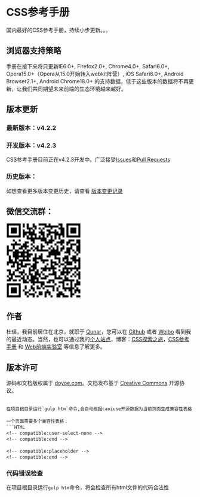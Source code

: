 # CSS参考手册

国内最好的CSS参考手册，持续小步更新。。。

## 浏览器支持策略

手册在接下来将只更新IE6.0+, Firefox2.0+, Chrome4.0+, Safari6.0+, Opera15.0+（Opera从15.0开始转入webkit阵营）, iOS Safari6.0+, Android Browser2.1+, Android Chrome18.0+ 的支持数据，低于这些版本的数据将不再更新，让我们共同期望未来前端的生态环境越来越好。

## 版本更新

### 最新版本：v4.2.2

### 开发版本：v4.2.3

CSS参考手册目前正在v4.2.3开发中。广泛接受[Issues](https://github.com/doyoe/css-handbook/issues)和[Pull Requests](https://github.com/doyoe/css-handbook/pulls)


### 历史版本：

如想查看更多版本变更历史，请查看 [版本变更记录](http://css.doyoe.com/introduction/change-list.htm)

## 微信交流群：

![CSS参考手册微信交流群](images/wechat.png)

## 作者

杜瑶，我目前居住在北京，就职于 [Qunar](http://www.qunar.com)，您可以在 [Github](https://github.com/doyoe) 或者 [Weibo](http://weibo.com/doyoe) 看到我的最近动态。当然，也可以通过我的[个人站点](http://www.doyoe.com)，博客：[CSS探索之旅](http://blog.doyoe.com)，[CSS参考手册](http://css.doyoe.com) 和 [Web前端实验室](http://demo.doyoe.com) 等信息了解更多。


## 版本许可

源码和文档版权属于 [doyoe.com](http://www.doyoe.com)。文档发布基于 [Creative Commons](http://creativecommons.org/licenses/by/4.0/) 开源协议。

<!--
## 构建工具安装与使用

1. 安装[Node.js](http://nodejs.org/download/)，安装后可能需要重启电脑
1. 命令行运行`npm install -g gulp `
1. 将安装源设置为中国地区，否则会很慢 `npm config set registry http://registry.cnpmjs.org/ --global`
1. 项目根目录运行`npm install`

### 编译chm

1. windows下安装[HTML Help Workshop](http://download.microsoft.com/download/0/A/9/0A939EF6-E31C-430F-A3DF-DFAE7960D564/htmlhelp.exe)
1. 在项目根目录运行`gulp chm`命令

如果编译失败，请尝试拷贝`hhc.exe`到项目目录下

### 自动获取[caniuse](http://caniuse.com/)数据

在htm中添加如下注释

```HTML
<!-- compatible:start -->
<!-- compatible:end -->
```

在项目根目录运行`gulp htm`命令,会自动根据caniuse开源数据为当前页面生成兼容性表格

一个页面需要多个兼容性表格：
```HTML
<!-- compatible:user-select-none -->
<!-- compatible:end -->

<!-- compatible:placeholder -->
<!-- compatible:end -->
```

### 代码错误检查

在项目根目录运行`gulp htm`命令，将会检查所有html文件的代码合法性
